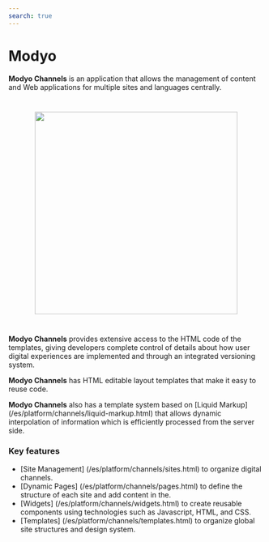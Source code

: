 ```yaml
---
search: true
---
```


# Modyo

**Modyo Channels** is an application that allows the management of content and Web applications for multiple sites and languages centrally.

 <img src="/assets/img/channels/header.jpg" style="margin: 40px auto; width: 400px; display: block;"> 

**Modyo Channels** provides extensive access to the HTML code of the templates, giving developers complete control of details about how user digital experiences are implemented and through an integrated versioning system.

**Modyo Channels** has HTML editable layout templates that make it easy to reuse code.

**Modyo Channels** also has a template system based on [Liquid Markup] (/es/platform/channels/liquid-markup.html) that allows dynamic interpolation of information which is efficiently processed from the server side.

### Key features

- [Site Management] (/es/platform/channels/sites.html) to organize digital channels.
- [Dynamic Pages] (/es/platform/channels/pages.html) to define the structure of each site and add content in the.
- [Widgets] (/es/platform/channels/widgets.html) to create reusable components using technologies such as Javascript, HTML, and CSS.
- [Templates] (/es/platform/channels/templates.html) to organize global site structures and design system.
